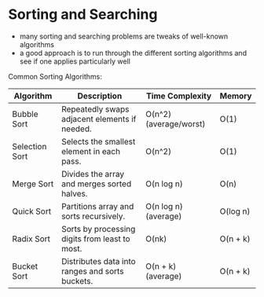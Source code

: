 # Sorting and Searching

- many sorting and searching problems are tweaks of well-known algorithms
- a good approach is to run through the different sorting algorithms and see if one applies particularly well

Common Sorting Algorithms:


| Algorithm      | Description                                     | Time Complexity        | Memory   |
| ---------------- | ------------------------------------------------- | ------------------------ | ---------- |
| Bubble Sort    | Repeatedly swaps adjacent elements if needed.   | O(n^2) (average/worst) | O(1)     |
| Selection Sort | Selects the smallest element in each pass.      | O(n^2)                 | O(1)     |
| Merge Sort     | Divides the array and merges sorted halves.     | O(n log n)             | O(n)     |
| Quick Sort     | Partitions array and sorts recursively.         | O(n log n) (average)   | O(log n) |
| Radix Sort     | Sorts by processing digits from least to most.  | O(nk)                  | O(n + k) |
| Bucket Sort    | Distributes data into ranges and sorts buckets. | O(n + k) (average)     | O(n + k) |
